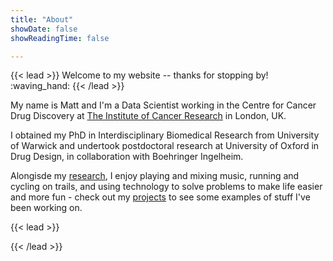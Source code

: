 ```yaml
---
title: "About"
showDate: false
showReadingTime: false

---
```


{{< lead >}}
Welcome to my website -- thanks for stopping by! :waving_hand:
{{< /lead >}}

My name is Matt and I'm a Data Scientist working in the Centre for Cancer Drug Discovery at [The Institute of Cancer Research](https://www.icr.ac.uk) in London, UK. 

I obtained my PhD in Interdisciplinary Biomedical Research from University of Warwick and undertook postdoctoral research at University of Oxford in Drug Design, in collaboration with Boehringer Ingelheim. 

Alongisde my [research](/research), I enjoy playing and mixing music, running and cycling on trails, and using technology to solve problems to make life easier and more fun - check out my [projects](/projects) to see some examples of stuff I've been working on.

{{< lead >}}

{{< /lead >}}